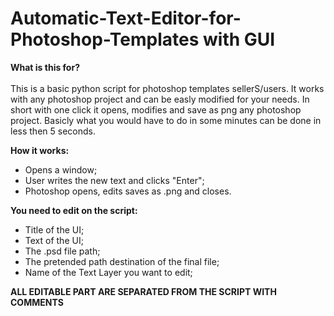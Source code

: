 # Automatic-Text-Editor-for-Photoshop-Templates with GUI

**What is this for?**<br><br>
This is a basic python script for photoshop templates sellerS/users.
It works with any photoshop project and can be easly modified for your needs.
In short with one click it opens, modifies and save as png any photoshop project.
Basicly what you would have to do in some minutes can be done in less then 5 seconds.

**How it works:**
- Opens a window;
- User writes the new text and clicks "Enter";
- Photoshop opens, edits saves as .png and closes.



**You need to edit on the script:**
- Title of the UI;
- Text of the UI;
- The .psd file path;
- The pretended path destination of the final file;
- Name of the Text Layer you want to edit;

**ALL EDITABLE PART ARE SEPARATED FROM THE SCRIPT WITH COMMENTS**
